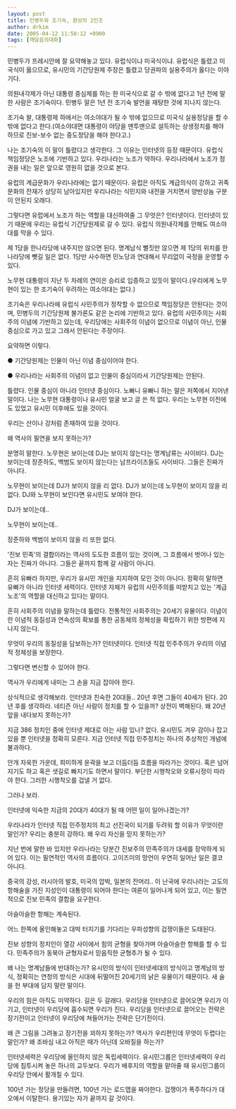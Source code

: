```yaml
---
layout: post
title: 민병두와 조기숙, 환상의 2인조
author: drkim
date: 2005-04-12 11:50:12 +0900
tags: [깨달음의대화]
---
```

민병두가 프레시안에 잘 요약해놓고 있다. 유럽식이냐 미국식이냐. 유럽식은 틀렸고 미국식이 옳으므로, 유시민의 기간당원제 주장은 틀렸고 당권파의 실용주의가 옳다는 이야기다.
  

  
의원내각제가 아닌 대통령 중심제를 하는 한 미국식으로 갈 수 밖에 없다고 1년 전에 말한 사람은 조기숙이다. 민병두 말은 1년 전 조기숙 발언을 재탕한 것에 지나지 않는다.
  

  
조기숙 왈, 대통령제 하에서는 여소야대가 될 수 밖에 없으므로 미국식 실용정당을 할 수 밖에 없다고 한다.(여소야대면 대통령이 야당을 맨투맨으로 설득하는 상생정치를 해야 하므로 진보-보수 없는 중도정당을 해야 한다고.)
  

  
나는 조기숙의 이 말이 틀렸다고 생각한다. 그 이유는 인터넷의 등장 때문이다. 유럽식 책임정당은 노조에 기반하고 있다. 우리나라는 노조가 약하다. 우리나라에서 노조가 정권을 내는 일은 앞으로 영원히 없을 것으로 본다.
  

  
유럽의 계급문화가 우리나라에는 없기 때문이다. 유럽은 아직도 계급의식이 강하고 귀족문화의 잔재가 상당히 남아있지만 우리나라는 식민지와 내전을 거치면서 양반상놈 구분이 안된지 오래다.
  

  
그렇다면 유럽에서 노조가 하는 역할을 대신하여줄 그 무엇은? 인터넷이다. 인터넷이 있기 때문에 우리는 유럽식 기간당원제로 갈 수 있다. 유럽식 의원내각제를 안해도 여소야대를 막을 수 있다.
  

  
제 1당을 한나라당에 내주지만 않으면 된다. 명계남식 뻘짓만 않으면 제 1당의 위치를 한나라당에 뺏길 일은 없다. 1당만 사수하면 민노당과 연대해서 무리없이 국정을 운영할 수 있다.
  

  
노무현 대통령이 지난 두 차례의 연이은 승리로 입증하고 있듯이 말이다.(우리에게 노무현이 있는 한 조기숙이 우려하는 여소야대는 없다.)
  

  
조기숙은 우리나라에 유럽식 사민주의가 정착할 수 없으므로 책임정당은 안된다는 것이며, 민병두의 기간당원제 불가론도 같은 논리에 기반하고 있다. 유럽의 사민주의는 사회주의 이념에 기반하고 있는데, 우리당에는 사회주의 이념이 없으므로 이념이 아닌, 인물 중심으로 가고 있고 그래서 안된다는 주장이다.
  

  
요약하면 이렇다.
  

  
● 기간당원제는 인물이 아닌 이념 중심이어야 한다.
  
● 우리나라는 사회주의 이념이 없고 인물이 중심이라서 기간당원제는 안된다.
  

  
틀렸다. 인물 중심이 아니라 인터넷 중심이다. 노빠니 유빠니 하는 말은 저쪽에서 지어낸 말이다. 나는 노무현 대통령이나 유시민 얼굴 보고 글 쓴 적 없다. 우리는 노무현 이전에도 있었고 유시민 이후에도 있을 것이다.
  

  
우리는 산이나 강처럼 존재하여 있을 것이다.
  
왜 역사의 필연을 보지 못하는가?
  

  
분명히 말한다. 노무현은 보이는데 DJ는 보이지 않는다는 명계남류는 사이비다. DJ는 보이는데 장준하도, 백범도 보이지 않는다는 남프라이즈들도 사이비다. 그들은 진짜가 아니다.
  

  
노무현이 보이는데 DJ가 보이지 않을 리 없다. DJ가 보이는데 노무현이 보이지 않을 리 없다. DJ와 노무현이 보인다면 유시민도 보여야 한다.
  

  
DJ가 보이는데..
  
노무현이 보이는데..
  
장준하와 백범이 보이지 않을 리 또한 없다.
  

  
'진보 민족'의 결합이라는 역사의 도도한 흐름이 있는 것이며, 그 흐름에서 벗어나 있는 자는 진짜가 아니다. 그들은 끝까지 함께 갈 사람이 아니다.
  

  
흔히 유빠라 하지만, 우리가 유시민 개인을 지지하여 모인 것이 아니다. 정확히 말하면 유빠가 아니라 인터넷 세력이다. 인터넷 자체가 유럽의 사민주의를 떠받치고 있는 '계급 노조'의 역할을 대신하고 있다는 말이다.
  

  
흔히 사회주의 이념을 말하는데 틀렸다. 전통적인 사회주의는 20세기 유물이다. 이념이란 이념적 동질성과 연속성의 확보를 통한 공동체의 정체성을 확립하기 위한 방편에 지나지 않는다.
  

  
무엇이 우리의 동질성을 담보하는가? 인터넷이다. 인터넷 직접 민주주의가 우리의 이념적 정체성을 보장한다.
  

  
그렇다면 변신할 수 있어야 한다.
  
역사가 우리에게 내미는 그 손을 지금 잡아야 한다.
  

  
상식적으로 생각해보라. 인터넷과 친숙한 20대들.. 20년 후면 그들이 40세가 된다. 20년 후를 생각하라. 네티즌 아닌 사람이 정치를 할 수 있을까? 상전이 벽해된다. 왜 20년 앞을 내다보지 못하는가?
  

  
지금 386 정치인 중에 인터넷 제대로 아는 사람 있나? 없다. 유시민도 겨우 감이나 잡고 있을 뿐 인터넷을 정확히 모른다. 지금 인터넷 직접 민주정치는 하나의 추상적인 개념에 불과하다.
  

  
안개 자욱한 가운데, 희미하게 윤곽을 보고 더듬더듬 흐름을 따라가는 것이다. 혹은 넘어지기도 하고 혹은 샛길로 빠지기도 하면서 말이다. 부단한 시행착오와 오류시정이 따라야 한다. 그러한 시행착오를 겁낼 거 없다.
  

  
그러나 보라.
  
인터넷에 익숙한 지금의 20대가 40대가 될 때 어떤 일이 일어나겠는가?
  

  
우리나라가 인터넷 직접 민주정치의 최고 선진국이 되기를 두려워 할 이유가 무엇이란 말인가? 우리는 충분히 강하다. 왜 우리 자신을 믿지 못하는가?
  

  
지난 번에 말한 바 있지만 우리나라는 당분간 진보주의 민족주의가 대세를 장악하게 되어 있다. 이는 필연적인 역사의 흐름이다. 고이즈미의 망언이 우연히 일어난 일은 결코 아니다.
  

  
중국의 강성, 러시아의 발호, 미국의 압박, 일본의 잔머리.. 이 난국에 우리나라는 고도의 항해술을 가진 지성인이 대통령이 되어야 한다는 여론이 일어나게 되어 있고, 이는 필연적으로 진보 민족의 결합을 요구한다.
  

  
아슬아슬한 항해는 계속된다.
  
어느 한쪽에 올인해놓고 대박 터지기를 기다리는 우파성향의 겁쟁이들은 도태된다.
  

  
진보 성향의 정치인이 열강 사이에서 힘의 균형을 찾아가며 아슬아슬한 항해를 할 수 있다. 민족주의가 동북아 균형자로서 믿음직한 균형추가 될 수 있다.
  

  
왜 나는 명계남들에 반대하는가? 유시민의 방식이 인터넷세대의 방식이고 명계남의 방식, 정확히는 연청의 방식은 시대에 뒤떨어진 20세기의 낡은 유물이기 때문이다. 새 술을 헌 부대에 담지 말란 말이다.
  

  
우리의 힘은 아직도 미약하다. 길은 두 갈래다. 우리당을 인터넷으로 끌어오면 우리가 이기고, 인터넷이 우리당에 흡수되면 우리가 진다. 우리당을 인터넷으로 끌어오는 전략은 장기전이고 인터넷이 우리당에 쳐들어가는 전략은 단기전이다.
  

  
왜 큰 그림을 그려놓고 장기전을 꾀하지 못하는가? 역사가 우리편인데 무엇이 두렵다는 말인가? 왜 조바심 내고 아직은 때가 아닌데 오바질을 하는가?
  

  
인터넷세력은 우리당에 올인하지 않은 독립세력이다. 유시민그룹은 인터넷세력이 우리당에 침투시켜 놓은 하나의 교두보다. 우리가 배후지의 역할을 맡아줄 때 유시민그룹이 우리당 안에서 활개칠 수 있다.
  

  
100년 가는 정당을 만들려면, 100년 가는 로드맵을 짜야한다. 겁쟁이가 폭주하다가 대오에서 이탈한다. 용기있는 자가 끝까지 갈 것이다.